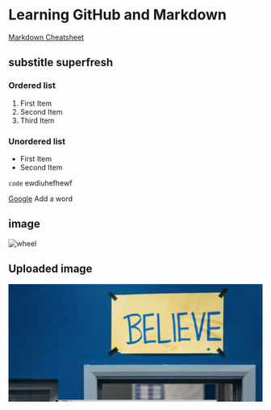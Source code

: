 # Learning GitHub and Markdown
[Markdown Cheatsheet](https://www.markdownguide.org/cheat-sheet/)

## substitle superfresh

### Ordered list
1. First Item
2. Second Item
3. Third Item

### Unordered list
- First Item
- Second Item

`code` ewdiuhefhewf

[Google](https://www.google.com)
 Add a word

## image

![wheel](https://eu.mountainbuggy.com/cdn/shop/products/MB3-12-inch-rear-wheel-assembly_1200x1200_0fd57654-d249-447a-83ae-640866fb1391_900x.jpg?v=1582768330)

## Uploaded image
![believe](./believegood.png)
